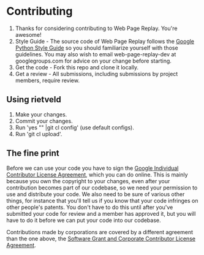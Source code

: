 # Contributing

1. Thanks for considering contributing to Web Page Replay. You're awesome!
2. Style Guide - The source code of Web Page Replay follows the [Google
Python Style
Guide](http://google-styleguide.googlecode.com/svn/trunk/pyguide.html) so you should familiarize yourself with those
guidelines. You may also wish to email web-page-replay-dev at
googlegroups.com for advice on your change before starting.
3. Get the code - Fork this repo and clone it locally.
4. Get a review - All submissions, including submissions by project members,
require review.

## Using rietveld

1. Make your changes.
2. Commit your changes.
3. Run 'yes "" |git cl config' (use default configs).
4. Run 'git cl upload'.

## The fine print

Before we can use your code you have to sign the [Google Individual
Contributor License
Agreement](http://code.google.com/legal/individual-cla-v1.0.html), which you can do online. This is mainly
because you own the copyright to your changes, even after your
contribution becomes part of our codebase, so we need your permission to
use and distribute your code. We also need to be sure of various other
things, for instance that you'll tell us if you know that your code
infringes on other people's patents. You don't have to do this until
after you've submitted your code for review and a member has approved
it, but you will have to do it before we can put your code into our
codebase.

Contributions made by corporations are covered by a different agreement
than the one above, the [Software Grant and Corporate Contributor License
Agreement](http://code.google.com/legal/corporate-cla-v1.0.html).

